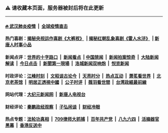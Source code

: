 ### ⚠️ 请收藏本页面，服务器被封后将在此更新

---

#### [🔥 武汉肺炎疫情](http://141.164.39.94:10000/videos/corona/) &nbsp;|&nbsp; [全球疫情直击](http://158.247.205.159/primary-scene/)

#### 热门喜剧：[揭秘央视运作喜剧《大裤衩》](http://141.164.39.94:10000/videos/res/big-shorts/) &nbsp;|&nbsp;[揭秘红朝乱象喜剧《雷人水浒》](http://141.164.39.94:10000/videos/res/OutlawsOfMarsh/) &nbsp;|&nbsp;[新唐人时事小品](http://141.164.39.94:10000/videos/res/comedy/)

#### 新闻点评：[世界的十字路口](http://158.247.205.159/tanghao/) &nbsp;|&nbsp; [新闻看点](http://158.247.205.159/news-insight/) &nbsp;|&nbsp;[中国禁闻](http://158.247.205.159/ntdtv-news/) &nbsp;|&nbsp; [新闻拍案惊奇](http://158.247.205.159/dayu/) &nbsp;|&nbsp; [大陆新闻解读](http://158.247.205.159/ntdtv-comedy/) &nbsp;|&nbsp; [今日点击](http://158.247.205.159/news-click/)  &nbsp;|&nbsp; [新聞第一現場](http://158.247.205.159/primary-scene/) &nbsp;|&nbsp; [洛城新闻双响炮](http://158.247.205.159/la-news/) &nbsp;|&nbsp; [悦览新闻](http://158.247.205.159/dingyue/)

#### 时政评论：[江峰时刻](http://158.247.205.159/today-in-history/) &nbsp;|&nbsp; [文昭谈古论今](http://158.247.205.159/wenzhao/) &nbsp;|&nbsp; [天亮时分](http://158.247.205.159/tianliang/) &nbsp;|&nbsp; [热点互动](http://158.247.205.159/ntdtv-rdhd/) &nbsp;|&nbsp; [萧茗看世界](http://158.247.205.159/simonegao/) &nbsp;|&nbsp; [北京老茶馆](http://158.247.205.159/teahouse/)  &nbsp;|&nbsp;  [明居正透視中國](http://158.247.205.159/decoding-china/)  &nbsp;|&nbsp; [公子时评](http://158.247.205.159/gongzi/)  &nbsp;|&nbsp; [薇羽看世間](http://158.247.205.159/weiyu/)  &nbsp;|&nbsp; [台湾政經最前線](http://158.247.205.159/taiwan/)   


#### 网站代理：[大纪元新闻网](http://158.247.205.159:10080/gb/) &nbsp;|&nbsp; [新唐人电视台](http://158.247.205.159:8000/gb/)

#### 财经评论：[秦鹏政经观察](http://158.247.205.159/qinpeng/) &nbsp;|&nbsp; [子弘闲谈](http://158.247.205.159/zihong/) &nbsp;|&nbsp; [财经冷眼](http://158.247.205.159/lengyan/) 

#### 热点专题：[法轮功真相](http://141.164.39.94:10000/videos/truth.html) &nbsp;|&nbsp; [709律师大抓捕](http://141.164.39.94:10000/videos/709/) &nbsp;|&nbsp; [百年共产党](http://141.164.39.94:10000/videos/ccp.html) &nbsp;|&nbsp; [八九六四](http://141.164.39.94:10000/videos/88/)  &nbsp;|&nbsp; [活摘器官黑幕](http://141.164.39.94:10000/videos/res/Organs/)  &nbsp;|&nbsp; [香港反送中](http://141.164.39.94:10000/videos/res/hk/) 

<img src='http://gfw-breaker.win/link4.md' width='0px' height='0px'/>
